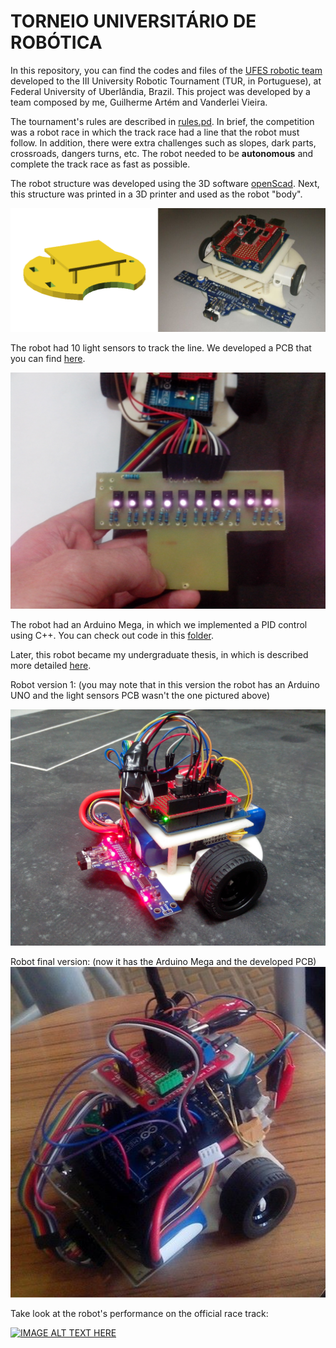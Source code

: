 # TORNEIO UNIVERSITÁRIO DE ROBÓTICA 

In this repository, you can find the codes and files of the [UFES robotic team](http://www.erus.ufes.br/) developed to the III University Robotic Tournament (TUR, in Portuguese), at Federal University of Uberlândia, Brazil. This project was developed by a team composed by me, Guilherme Artém and Vanderlei Vieira.

The tournament's rules are described in [rules.pd](https://github.com/paaatcha/TUR/blob/master/rules.pdf). In brief, the competition was a robot race in which the track race had a line that the robot must follow. In addition, there were extra challenges such as slopes, dark parts, crossroads, dangers turns, etc. The robot needed to be **autonomous** and complete the track race as fast as possible.

The robot structure was developed using the 3D software [openScad](http://www.openscad.org/). Next, this structure was printed in a 3D printer and used as the robot "body".

![Estrutra](https://github.com/paaatcha/TUR/blob/master/img/modelo-real.png?raw=true)

The robot had 10 light sensors to track the line. We developed a PCB that you can find [here](http://github.com/paaatcha/TUR/eletronica). 

![Sensores](https://github.com/paaatcha/TUR/blob/master/img/placa.jpg?raw=true)

The robot had an Arduino Mega, in which we implemented a PID control using C++. You can check out code in this [folder](https://github.com/paaatcha/TUR/tree/master/programacao).

Later, this robot became my undergraduate thesis, in which is described more detailed [here](http://github.com/paaatcha/projeto-graduacao).

Robot version 1: (you may note that in this version the robot has an Arduino UNO and the light sensors PCB wasn't the one pictured above)

![Versao 1](https://github.com/paaatcha/TUR/blob/master/img/1versao.jpg?raw=true)

Robot final version: (now it has the Arduino Mega and the developed PCB)
![Versao final](https://github.com/paaatcha/TUR/blob/master/img/versao-final.jpg?raw=true)




Take look at the robot's performance on the official race track:

[![IMAGE ALT TEXT HERE](https://img.youtube.com/vi/wrlccVcyYqc/0.jpg)](https://www.youtube.com/watch?v=wrlccVcyYqc)



